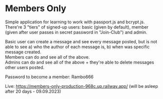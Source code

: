 # Members Only
Simple application for learning to work with passport.js and bcrypt.js.<br>
There're 3 "tiers" of signed-up users: basic (given by default), member (given after user passes in secret password in "Join-Club") and admin.<br>

Basic user can create a message and see every message posted, but is not able to see a) who the author of each message is, b) when was specific message created.<br>
Members can do and see all of the above.<br>
Admins can do and see all of the above + they're able to delete messages other users posted.<br>

Password to become a member: Rambo666

Live: https://members-only-production-968c.up.railway.app/ (will be asleep after 20 days - 09.09.2023)

